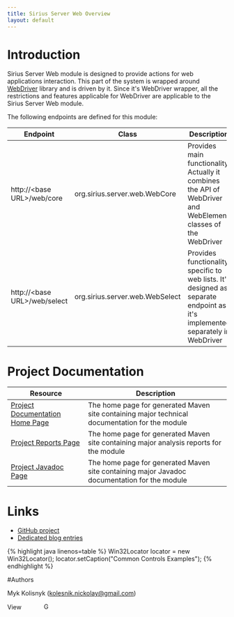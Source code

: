 ```yaml
---
title: Sirius Server Web Overview
layout: default
---
```


# Introduction

Sirius Server Web module is designed to provide actions for web applications interaction. This part of the system is wrapped around [WebDriver](http://docs.seleniumhq.org/projects/webdriver/) library and is driven by it. Since it's WebDriver wrapper, all the restrictions and features applicable for WebDriver are applicable to the Sirius Server Web module.

The following endpoints are defined for this module:

| Endpoint                       | Class                             | Description |
| ------------------------------ | --------------------------------- | ----------- |
| http://&lt;base URL&gt;/web/core     | org.sirius.server.web.WebCore     | Provides main functionality. Actually it combines the API of WebDriver and WebElement classes of the WebDriver |
| http://&lt;base URL&gt;/web/select   | org.sirius.server.web.WebSelect   | Provides functionality specific to web lists. It's designed as separate endpoint as it's implemented separately in WebDriver |

# Project Documentation

| Resource | Description |
| -------- | ----------- |
| [Project Documentation Home Page](/Sirius/sirius.server.web/index.html) | The home page for generated Maven site containing major technical documentation for the module |
| [Project Reports Page](/Sirius/sirius.server.web/project-reports.html) | The home page for generated Maven site containing major analysis reports for the module |
| [Project Javadoc Page](/Sirius/sirius.server.web/apidocs/index.html) | The home page for generated Maven site containing major Javadoc documentation for the module  |

# Links  

* [GitHub project](https://github.com/mkolisnyk/Sirius)
* [Dedicated blog entries](http://mkolisnyk.blogspot.com/search/label/Sirius)

{% highlight java linenos=table %}
Win32Locator locator = new Win32Locator();
locator.setCaption("Common Controls Examples");
{% endhighlight %}

#Authors

Myk Kolisnyk (kolesnik.nickolay@gmail.com) 

<a href="http://ua.linkedin.com/pub/mykola-kolisnyk/14/533/903"><img src="http://www.linkedin.com/img/webpromo/btn_profile_bluetxt_80x15.png" width="80" height="15" border="0" alt="View Mykola Kolisnyk's profile on LinkedIn"></a>
<a href="http://plus.google.com/108480514086204589709?prsrc=3" rel="publisher" style="text-decoration:none;">
<img src="http://ssl.gstatic.com/images/icons/gplus-16.png" alt="Google+" style="border:0;width:16px;height:16px;"/></a>
